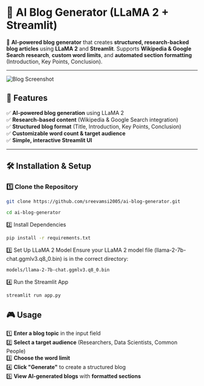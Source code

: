 # 📝 AI Blog Generator (LLaMA 2 + Streamlit)

🚀 **AI-powered blog generator** that creates **structured, research-backed blog articles** using **LLaMA 2** and **Streamlit**. Supports **Wikipedia & Google Search research**, **custom word limits**, and **automated section formatting** (Introduction, Key Points, Conclusion).  

---

![Blog Screenshot](assets/blog.png)


## 🎯 **Features**
✅ **AI-powered blog generation** using LLaMA 2  
✅ **Research-based content** (Wikipedia & Google Search integration)  
✅ **Structured blog format** (Title, Introduction, Key Points, Conclusion)  
✅ **Customizable word count & target audience**  
✅ **Simple, interactive Streamlit UI**  

---

## 🛠️ **Installation & Setup**

### **1️⃣ Clone the Repository**
```bash
git clone https://github.com/sreevamsi2005/ai-blog-generator.git

cd ai-blog-generator
```
2️⃣ Install Dependencies
  ```bash
pip install -r requirements.txt
```
3️⃣ Set Up LLaMA 2 Model
Ensure your LLaMA 2 model file (llama-2-7b-chat.ggmlv3.q8_0.bin) is in the correct directory:
```bash
models/llama-2-7b-chat.ggmlv3.q8_0.bin
```
4️⃣ Run the Streamlit App
```bash
streamlit run app.py
```
## 🎮 Usage
1️⃣ **Enter a blog topic** in the input field  
2️⃣ **Select a target audience** (Researchers, Data Scientists, Common People)  
3️⃣ **Choose the word limit**  
4️⃣ **Click "Generate"** to create a structured blog  
5️⃣ **View AI-generated blogs** with **formatted sections**  

